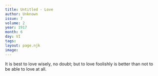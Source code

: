```yaml
---
title: Untitled - Love
author: Unknown
issue: 7
volume: 2
year: 1917
month: 6
day: VI
tags:
layout: page.njk
image:
---
```

It is best to love wisely, no doubt; but to love foolishly is better than not to be able to love at all.
